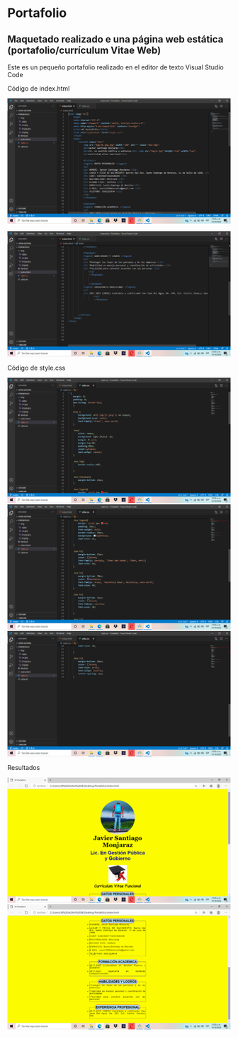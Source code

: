 Portafolio
==========

Maquetado realizado e una página web estática (portafolio/currículum Vitae Web) 
-------------------------------------------------------------------------------

Este es un pequeño portafolio realizado en el editor de texto Visual Studio Code 

Código de index.html

![Codigo en index.html](https://github.com/JasamSM/Portafolio/blob/master/Captura%20de%20pantalla%20(32).png)

![Codigo en index.html](https://github.com/JasamSM/Portafolio/blob/master/Captura%20de%20pantalla%20(33).png)


Código de style.css

![Codigo en index.html](https://github.com/JasamSM/Portafolio/blob/master/Captura%20de%20pantalla%20(34).png)
![Codigo en index.html](https://github.com/JasamSM/Portafolio/blob/master/Captura%20de%20pantalla%20(35).png)
![Codigo en index.html](https://github.com/JasamSM/Portafolio/blob/master/Captura%20de%20pantalla%20(36).png)


Resultados

![Codigo en index.html](https://github.com/JasamSM/Portafolio/blob/master/Captura%20de%20pantalla%20(30).png)
![Codigo en index.html](https://github.com/JasamSM/Portafolio/blob/master/Captura%20de%20pantalla%20(31).png)
